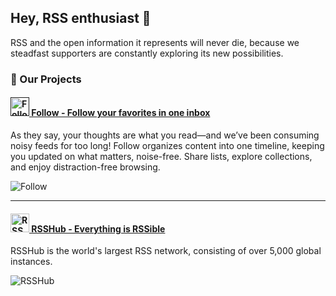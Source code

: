 ## Hey, RSS enthusiast 👋

RSS and the open information it represents will never die, because we steadfast supporters are constantly exploring its new possibilities.

### 🧡 Our Projects

#### <a href=""><img src="https://github.com/RSSNext/follow/assets/41265413/c6c02ad5-cddc-46f5-8420-a47afe1c82fe" alt="Follow" width="30"> Follow - Follow your favorites in one inbox</a>

As they say, your thoughts are what you read—and we’ve been consuming noisy feeds for too long! Follow organizes content into one timeline, keeping you updated on what matters, noise-free. Share lists, explore collections, and enjoy distraction-free browsing.

<img src="https://img.shields.io/github/stars/RSSNext/Follow?color=ffcb47&labelColor=black&style=flat-square&logo=github" alt="Follow" />

---

#### <a href="https://github.com/DIYgod/RSSHub"><img src="https://docs.rsshub.app/img/logo.png" alt="RSSHub" width="30"> RSSHub - Everything is RSSible</a>

RSSHub is the world's largest RSS network, consisting of over 5,000 global instances.

<img src="https://img.shields.io/github/stars/DIYgod/RSSHub?color=ffcb47&labelColor=black&style=flat-square&logo=github" alt="RSSHub" />
